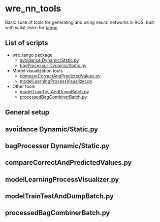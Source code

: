 # wre_nn_tools
Basic suite of tools for generating and using neural networks in ROS, built with scikit-learn for [tango](https://github.com/fearn-robotics).

## List of scripts

- wre_tango package
  - [avoidance Dynamic/Static.py](#avoidance-dynamicstaticpy)
  - [bagProcessor Dynamic/Static.py](#bagprocessor-dynamicstaticpy)
- Model visualization tools
  - [compareCorrectAndPredictedValues.py](#comparecorrectandpredictedvaluespy)
  - [modelLearningProcessVisualizer.py](#modellearningprocessvisualizerpy)
- Other tools
  - [modelTrainTestAndDumpBatch.py](modeltraintestanddumpbatchpy)
  - [processedBagCombinerBatch.py](processedbagcombinerbatchpy)

## General setup

## avoidance Dynamic/Static.py

## bagProcessor Dynamic/Static.py

## compareCorrectAndPredictedValues.py

## modelLearningProcessVisualizer.py

## modelTrainTestAndDumpBatch.py

## processedBagCombinerBatch.py
